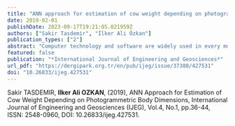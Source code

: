 ```yaml
---
title: "ANN approach for estimation of cow weight depending on photogrammetric body dimensions"
date: 2019-02-01
publishDate: 2023-09-17T19:21:05.021959Z
authors: ["Sakir Tasdemi̇r", "İlker Ali Özkan"]
publication_types: ["2"]
abstract: "Computer technology and software are widely used in every multi-discipline field. Geomatics engineering can be seen as a pioneer of these disciplines especially in photogrammetry and image processing. Photogrammetry is a method where geometric parameters of objects on digitally captured images are determined and make measurements on them. Capturing the digital images and photogrammetric processing include several fully defined stages, which allows to generate three-dimension or two-dimension digital models of the body as an end product. The aim of this study is to predict Holstein cows’ live weight via artificial neural network whose body dimensions were determined with photogrammetry method. The body dimensions to be used in this study are obtained metric from analysis of cows’ images captured by synchronized three-dimension camera environment from different aspects. Wither height, hip height, body length, hip width of cows determined with photogrammetry. Artificial neural network prediction model was developed by using these body measurements. Dataset is divided into two after preprocessing as training and testing dataset. Different structured artificial neural network models are generated and the artificial neural network model which has the best performance is determined. Then with this artificial neural network model live weight of animals is estimated by using measurements obtained from images. After comparison of estimated live weights and weights obtained from scale, correlation coefficient is found (R=0.995). The statistical analysis shows that both groups are meaningful and artificial neural network can be used in live weight prediction safely."
featured: false
publication: "*International Journal of Engineering and Geosciences*"
url_pdf: "https://dergipark.org.tr/en/pub/ijeg/issue/37388/427531"
doi: "10.26833/ijeg.427531"
---
```

Sakir TASDEMIR, **Ilker Ali OZKAN**, (2019), ANN Approach for Estimation of Cow Weight Depending on Photogrammetric Body Dimensions, International Journal of Engineering and Geosciences (IJEG),  Vol.4, No.1, pp.36-44, ISSN: 2548-0960, DOI: 10.26833/ijeg.427531.
